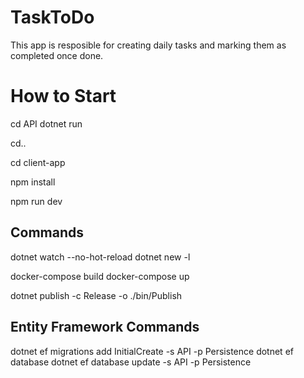 # TaskToDo
This app is resposible for creating daily tasks and marking them as completed once done.

# How to Start

cd API
dotnet run

cd..

cd client-app

npm install

npm run dev

## Commands

dotnet watch --no-hot-reload
dotnet new -l

docker-compose build
docker-compose up

dotnet publish -c Release -o ./bin/Publish

## Entity Framework Commands 

dotnet ef migrations add InitialCreate -s API -p Persistence
dotnet ef database
dotnet ef database update -s API -p Persistence